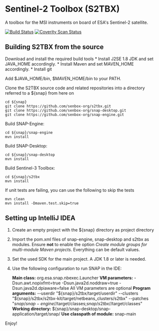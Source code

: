 Sentinel-2 Toolbox (S2TBX)
==========================

A toolbox for the MSI instruments on board of ESA's Sentinel-2 satellite.

[![Build Status](https://travis-ci.org/senbox-org/s2tbx.svg?branch=master)](https://travis-ci.org/senbox-org/s2tbx) [![Coverity Scan Status](https://scan.coverity.com/projects/7175/badge.svg)](https://scan.coverity.com/projects/senbox-org-s2tbx)

Building S2TBX from the source
------------------------------

Download and install the required build tools
	* Install J2SE 1.8 JDK and set JAVA_HOME accordingly. 
	* Install Maven and set MAVEN_HOME accordingly. 
	* Install git

Add $JAVA_HOME/bin, $MAVEN_HOME/bin to your PATH.

Clone the S2TBX source code and related repositories into a directory referred to a ${snap} from here on

    cd ${snap}
    git clone https://github.com/senbox-org/s2tbx.git
    git clone https://github.com/senbox-org/snap-desktop.git
    git clone https://github.com/senbox-org/snap-engine.git
    
Build SNAP-Engine:

    cd ${snap}/snap-engine
    mvn install

Build SNAP-Desktop:

    cd ${snap}/snap-desktop
    mvn install

Build Sentinel-3 Toolbox:

    cd ${snap}/s2tbx
    mvn install
   
If unit tests are failing, you can use the following to skip the tests
   
    mvn clean
    mvn install -Dmaven.test.skip=true
	
Setting up IntelliJ IDEA
------------------------

1. Create an empty project with the ${snap} directory as project directory

2. Import the pom.xml files of snap-engine, snap-desktop and s2tbx as modules. Ensure **not** to enable
the option *Create module groups for multi-module Maven projects*. Everything can be default values.

3. Set the used SDK for the main project. A JDK 1.8 or later is needed.

4. Use the following configuration to run SNAP in the IDE:

    **Main class:** org.esa.snap.nbexec.Launcher
    **VM parameters:** -Dsun.awt.nopixfmt=true -Dsun.java2d.noddraw=true -Dsun.java2d.dpiaware=false
    All VM parameters are optional
    **Program arguments:**
    --userdir
    "${snap}/s2tbx/target/userdir"
    --clusters
    "${snap}/s2tbx/s2tbx-kit/target/netbeans_clusters/s2tbx"
    --patches
    "${snap}/snap-engine/$/target/classes;${snap}/s2tbx/$/target/classes"
    **Working directory:** ${snap}/snap-desktop/snap-application/target/snap/
    **Use classpath of module:** snap-main

Enjoy!


